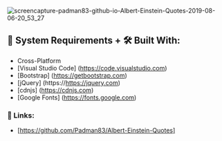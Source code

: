 ![screencapture-padman83-github-io-Albert-Einstein-Quotes-2019-08-06-20_53_27](https://user-images.githubusercontent.com/45048950/62707702-6b1a8580-ba24-11e9-8135-80e99ef0b4bf.png)

## 🧰 System Requirements + 🛠️ Built With:

* Cross-Platform
* [Visual Studio Code] (https://code.visualstudio.com)
* [Bootstrap] (https://getbootstrap.com)
* [jQuery] (https://https://jquery.com)
* [cdnjs] (https://cdnjs.com)
* [Google Fonts] (https://fonts.google.com)

### 🔗 Links:

* [https://github.com/Padman83/Albert-Einstein-Quotes]
